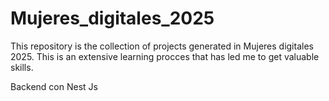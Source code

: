 # Mujeres_digitales_2025
This repository is  the collection of projects generated in Mujeres digitales 2025. This is an extensive learning procces that has led me to get valuable skills.

Backend con Nest Js
